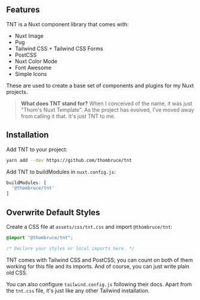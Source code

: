 ## Features

TNT is a Nuxt component library that comes with:

- Nuxt Image
- Pug
- Tailwind CSS + Tailwind CSS Forms
- PostCSS
- Nuxt Color Mode
- Font Awesome
- Simple Icons

These are used to create a base set of components and plugins for my Nuxt projects.

> **What does TNT stand for?**
> When I conceived of the name, it was just "Thom's Nuxt Template".
> As the project has evolved, I've moved away from calling it that.
> It's just TNT to me.

## Installation

Add TNT to your project:

```sh
yarn add --dev https://github.com/thombruce/tnt
```

Add TNT to buildModules in `nuxt.config.js`:

```js
buildModules: [
  '@thombruce/tnt'
]
```

## Overwrite Default Styles

Create a CSS file at `assets/css/tnt.css` and import `@thombruce/tnt`:

```css
@import "@thombruce/tnt";

/* Declare your styles or local imports here. */
```

TNT comes with Tailwind CSS and PostCSS; you can count on both of them working for this file and its imports. And of course, you can just write plain old CSS.

You can also configure `tailwind.config.js` following their docs. Apart from the `tnt.css` file, it's just like any other Tailwind installation.
